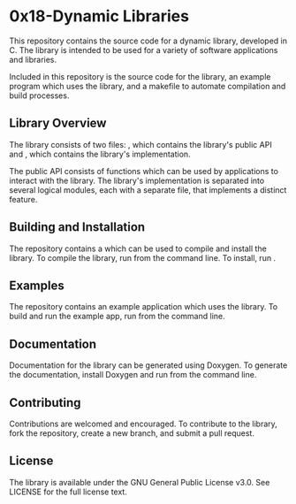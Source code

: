 # 0x18-Dynamic Libraries

This repository contains the source code for a dynamic library, developed in C. The library is intended to be used for a variety of software applications and libraries.

Included in this repository is the source code for the library, an example program which uses the library, and a makefile to automate compilation and build processes.

## Library Overview 

The library consists of two files: , which contains the library's public API and , which contains the library's implementation.

The public API consists of functions which can be used by applications to interact with the library. The library's implementation is separated into several logical modules, each with a separate  file, that implements a distinct feature.

## Building and Installation 

The repository contains a  which can be used to compile and install the library. To compile the library, run  from the command line. To install, run .

## Examples 

The repository contains an example application which uses the library. To build and run the example app, run  from the command line.

## Documentation

Documentation for the library can be generated using Doxygen. To generate the documentation, install Doxygen and run  from the command line.

## Contributing 

Contributions are welcomed and encouraged. To contribute to the library, fork the repository, create a new branch, and submit a pull request.

## License 

The library is available under the GNU General Public License v3.0. See LICENSE for the full license text.
